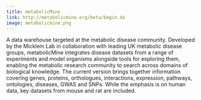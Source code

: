 ```yaml
---
title: metabolicMine
link: http://metabolicmine.org/beta/begin.do
image: metabolicmine.png
---
```

A data warehouse targeted at the metabolic disease community. Developed by the Micklem Lab in collaboration with leading UK metabolic disease groups, metabolicMine integrates disease datasets from a range of experiments and model organisms alongside tools for exploring them, enabling the metabolic research community to search across domains of biological knowledge. The current version brings together information covering genes, proteins, orthologues, interactions, expression, pathways, ontologies, diseases, GWAS and SNPs. While the emphasis is on human data, key datasets from mouse and rat are included.
